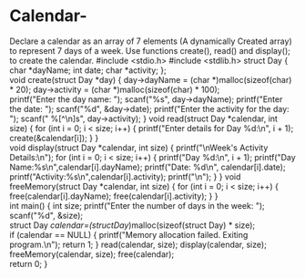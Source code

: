# Calendar-
Declare a  calendar as an array of 7 elements (A dynamically Created array) to represent 7 days of a week. Use functions create(), read() and display(); to create the calendar.
#include <stdio.h>
#include <stdlib.h>
struct Day {
 char *dayName;
 int date;
 char *activity;
};  
void create(struct Day *day)
{
 day->dayName = (char *)malloc(sizeof(char) * 20);
 day->activity = (char *)malloc(sizeof(char) * 100);  
 printf("Enter the day name: ");
 scanf("%s", day->dayName); 
 printf("Enter the date: ");
 scanf("%d", &day->date);
 printf("Enter the activity for the day: ");
 scanf(" %[^\n]s", day->activity);
} 
void read(struct Day *calendar, int size)
{
 for (int i = 0; i < size; i++)
 {
 printf("Enter details for Day %d:\n", i + 1);
 create(&calendar[i]);
 }
}  
void display(struct Day *calendar, int size) {
 printf("\nWeek's Activity Details:\n");
 for (int i = 0; i < size; i++)
 {
 printf("Day %d:\n", i + 1);
 printf("Day Name:%s\n",calendar[i].dayName);
 printf("Date: %d\n", calendar[i].date);
 printf("Activity:%s\n",calendar[i].activity);
 printf("\n");
 }
} 
void freeMemory(struct Day *calendar, int size) 
{
 for (int i = 0; i < size; i++)
 {
 free(calendar[i].dayName);
 free(calendar[i].activity);
 }
}  
int main() 
{
 int size;
 printf("Enter the number of days in the week: ");
 scanf("%d", &size);  
 struct Day *calendar=(structDay*)malloc(sizeof(struct Day) * size);  
 if (calendar == NULL) 
 {
 printf("Memory allocation failed. Exiting program.\n");
 return 1;
 } 
 read(calendar, size);
 display(calendar, size);  freeMemory(calendar, size);
 free(calendar);  
 return 0;
}
